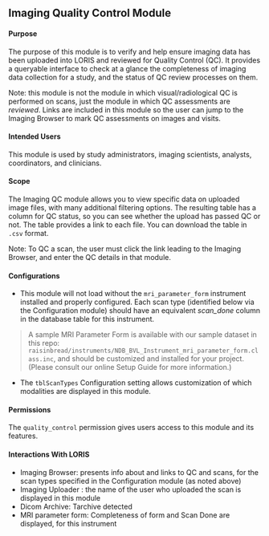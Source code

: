 ## Imaging Quality Control Module

#### Purpose
The purpose of this module is to verify and help ensure imaging data has been uploaded into LORIS and reviewed for Quality Control (QC). It provides a queryable interface to check at a glance the completeness of imaging data collection for a study, and the status of QC review processes on them.  

Note: this module is not the module in which visual/radiological QC is performed on scans, just the module in which QC assessments are *reviewed*. Links are included in this module so the user can jump to the Imaging Browser to mark QC assessments on images and visits.

#### Intended Users
This module is used by study administrators, imaging scientists, analysts, coordinators, and clinicians.

#### Scope
The Imaging QC module allows you to view specific data on uploaded image files, with many additional filtering options. The resulting table has a column for QC status, so you can see whether the upload has passed QC or not. The table provides a link to each file. You can download the table in `.csv` format. 

Note: To QC a scan, the user must click the link leading to the Imaging Browser, and enter the QC details in that module.

#### Configurations

* This module will not load without the `mri_parameter_form` instrument installed and properly configured.  Each scan type (identified below via the Configuration module) should have an equivalent _scan_done_ column in the database table for this instrument. 
>  A sample MRI Parameter Form is available with our sample dataset in this repo: `raisinbread/instruments/NDB_BVL_Instrument_mri_parameter_form.class.inc`, and should be customized and installed for your project.  (Please consult our online Setup Guide for more information.)  

* The `tblScanTypes` Configuration setting allows customization of which modalities are displayed in this module. 

#### Permissions
The `quality_control` permission gives users access to this module and its features.

#### Interactions With LORIS

* Imaging Browser: presents info about and links to QC and scans, for the scan types specified in the Configuration module (as noted above)
* Imaging Uploader : the name of the user who uploaded the scan is displayed in this module 
* Dicom Archive: Tarchive detected
* MRI parameter form: Completeness of form and Scan Done are displayed, for this instrument
